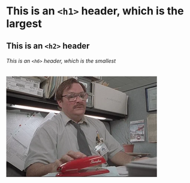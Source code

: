 # This is an `<h1>` header, which is the largest

## This is an `<h2>` header

###### This is an `<h6>` header, which is the smallest

![Image of OfficeSpace Stapler Guy](https://github.com/anne-eb/markdown-get-communicating/blob/main/OfficeSpace%20Stapler.png)
